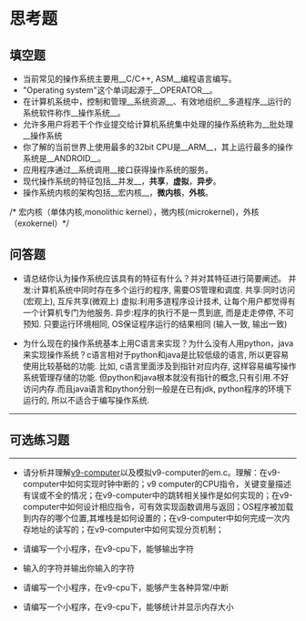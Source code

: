 # 思考题

## 填空题

* 当前常见的操作系统主要用__C/C++, ASM__编程语言编写。
* "Operating system"这个单词起源于__OPERATOR__。
* 在计算机系统中，控制和管理__系统资源__、有效地组织__多道程序__运行的系统软件称作__操作系统__。
* 允许多用户将若干个作业提交给计算机系统集中处理的操作系统称为__批处理__操作系统
* 你了解的当前世界上使用最多的32bit CPU是__ARM__，其上运行最多的操作系统是__ANDROID__。
* 应用程序通过__系统调用__接口获得操作系统的服务。
* 现代操作系统的特征包括__并发__，__共享__，__虚拟__，__异步__。
* 操作系统内核的架构包括__宏内核__，__微内核__，__外核__。

/* 宏内核（单体内核,monolithic kernel），微内核(microkernel)，外核（exokernel）*/

## 问答题

- 请总结你认为操作系统应该具有的特征有什么？并对其特征进行简要阐述。
并发:计算机系统中同时存在多个运行的程序, 需要OS管理和调度. 共享:同时访问(宏观上), 互斥共享(微观上) 虚拟:利用多道程序设计技术, 让每个用户都觉得有一个计算机专门为他服务. 异步:程序的执行不是一贯到底, 而是走走停停, 不可预知. 只要运行环境相同, OS保证程序运行的结果相同 (输入一致, 输出一致)


- 为什么现在的操作系统基本上用C语言来实现？为什么没有人用python，java来实现操作系统？c语言相对于python和java是比较低级的语言, 所以更容易使用比较基础的功能. 比如, c语言里面涉及到指针对应内存, 这样容易编写操作系统管理存储的功能. 但python和java根本就没有指针的概念,只有引用.不好访问内存.而且java语言和python分别一般是在已有jdk, python程序的环境下运行的, 所以不适合于编写操作系统.

---

## 可选练习题

---

- 请分析并理解[v9\-computer](https://github.com/chyyuu/os_tutorial_lab/blob/master/v9_computer/docs/v9_computer.md)以及模拟v9\-computer的em.c。理解：在v9\-computer中如何实现时钟中断的；v9 computer的CPU指令，关键变量描述有误或不全的情况；在v9\-computer中的跳转相关操作是如何实现的；在v9\-computer中如何设计相应指令，可有效实现函数调用与返回；OS程序被加载到内存的哪个位置,其堆栈是如何设置的；在v9\-computer中如何完成一次内存地址的读写的；在v9\-computer中如何实现分页机制；


- 请编写一个小程序，在v9-cpu下，能够输出字符


- 输入的字符并输出你输入的字符


- 请编写一个小程序，在v9-cpu下，能够产生各种异常/中断


- 请编写一个小程序，在v9-cpu下，能够统计并显示内存大小
